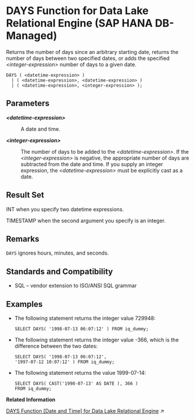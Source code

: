 <!-- loio80456cf5652446c4b1279d5fb21e21dd -->

# DAYS Function for Data Lake Relational Engine \(SAP HANA DB-Managed\)

Returns the number of days since an arbitrary starting date, returns the number of days between two specified dates, or adds the specified *<integer-expression\>* number of days to a given date.



```
DAYS ( <datetime-expression> )
  | ( <datetime-expression>, <datetime-expression> )
  | ( <datetime-expression>, <integer-expression> );
```



<a name="loio80456cf5652446c4b1279d5fb21e21dd__section_vqz_z1m_srb"/>

## Parameters


<dl>
<dt><b>

*<datetime-expression\>*

</b></dt>
<dd>

A date and time.



</dd><dt><b>

*<integer-expression\>*

</b></dt>
<dd>

The number of days to be added to the *<datetime-expression\>*. If the *<integer-expression\>* is negative, the appropriate number of days are subtracted from the date and time. If you supply an integer expression, the *<datetime-expression\>* must be explicitly cast as a date.



</dd>
</dl>



<a name="loio80456cf5652446c4b1279d5fb21e21dd__section_eqm_1bm_srb"/>

## Result Set

INT when you specify two datetime expressions.

TIMESTAMP when the second argument you specify is an integer.



<a name="loio80456cf5652446c4b1279d5fb21e21dd__section_e1c_bbm_srb"/>

## Remarks

`DAYS` ignores hours, minutes, and seconds.



<a name="loio80456cf5652446c4b1279d5fb21e21dd__section_a1l_bbm_srb"/>

## Standards and Compatibility

-   SQL – vendor extension to ISO/ANSI SQL grammar



<a name="loio80456cf5652446c4b1279d5fb21e21dd__section_hcy_sl3_wrb"/>

## Examples

-   The following statement returns the integer value 729948:

    ```
    SELECT DAYS( '1998-07-13 06:07:12' ) FROM iq_dummy;
    ```

-   The following statement returns the integer value -366, which is the difference between the two dates:

    ```
    SELECT DAYS( '1998-07-13 06:07:12',
    '1997-07-12 10:07:12' ) FROM iq_dummy;
    ```

-   The following statement returns the value 1999-07-14:

    ```
    SELECT DAYS( CAST('1998-07-13' AS DATE ), 366 )
    FROM iq_dummy;
    ```


**Related Information**  


[DAYS Function \[Date and Time\] for Data Lake Relational Engine](https://help.sap.com/viewer/19b3964099384f178ad08f2d348232a9/2023_4_QRC/en-US/a54a45b584f21015a4c2ab2c117fc738.html "Returns the number of days since an arbitrary starting date, returns the number of days between two specified dates, or adds the specified integer-expression number of days to a given date.") :arrow_upper_right:

